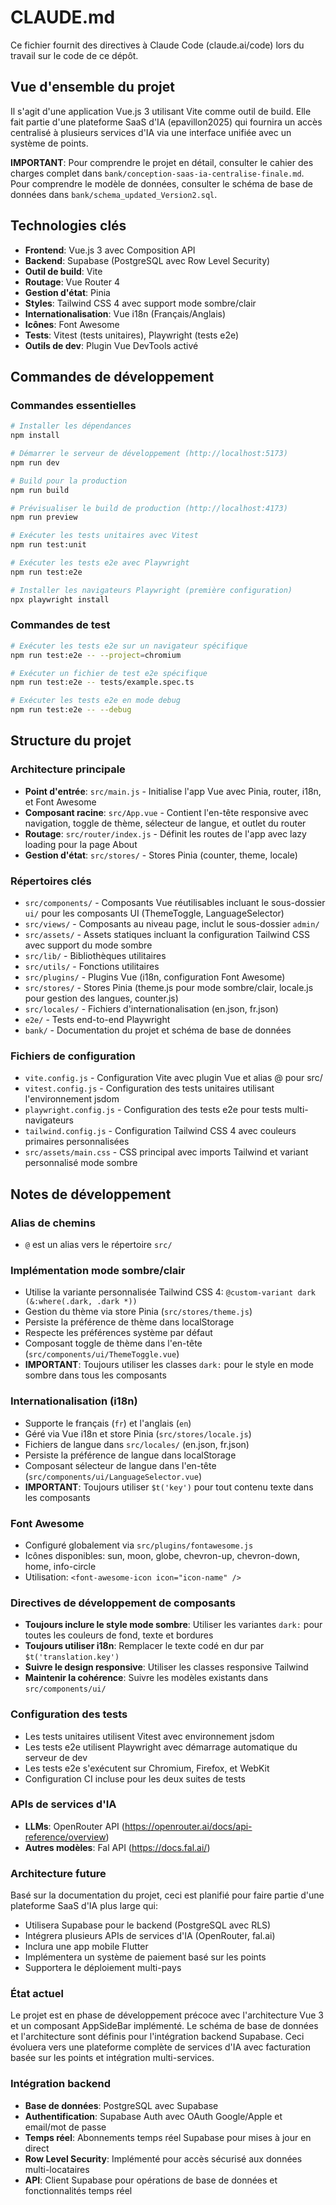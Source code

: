 # CLAUDE.md

Ce fichier fournit des directives à Claude Code (claude.ai/code) lors du travail sur le code de ce dépôt.

## Vue d'ensemble du projet

Il s'agit d'une application Vue.js 3 utilisant Vite comme outil de build. Elle fait partie d'une plateforme SaaS d'IA (epavillon2025) qui fournira un accès centralisé à plusieurs services d'IA via une interface unifiée avec un système de points.

**IMPORTANT**: Pour comprendre le projet en détail, consulter le cahier des charges complet dans `bank/conception-saas-ia-centralise-finale.md`. Pour comprendre le modèle de données, consulter le schéma de base de données dans `bank/schema_updated_Version2.sql`.

## Technologies clés

- **Frontend**: Vue.js 3 avec Composition API
- **Backend**: Supabase (PostgreSQL avec Row Level Security)
- **Outil de build**: Vite
- **Routage**: Vue Router 4 
- **Gestion d'état**: Pinia
- **Styles**: Tailwind CSS 4 avec support mode sombre/clair
- **Internationalisation**: Vue i18n (Français/Anglais)
- **Icônes**: Font Awesome
- **Tests**: Vitest (tests unitaires), Playwright (tests e2e)
- **Outils de dev**: Plugin Vue DevTools activé

## Commandes de développement

### Commandes essentielles
```bash
# Installer les dépendances
npm install

# Démarrer le serveur de développement (http://localhost:5173)
npm run dev

# Build pour la production
npm run build

# Prévisualiser le build de production (http://localhost:4173)
npm run preview

# Exécuter les tests unitaires avec Vitest
npm run test:unit

# Exécuter les tests e2e avec Playwright
npm run test:e2e

# Installer les navigateurs Playwright (première configuration)
npx playwright install
```

### Commandes de test
```bash
# Exécuter les tests e2e sur un navigateur spécifique
npm run test:e2e -- --project=chromium

# Exécuter un fichier de test e2e spécifique
npm run test:e2e -- tests/example.spec.ts

# Exécuter les tests e2e en mode debug
npm run test:e2e -- --debug
```

## Structure du projet

### Architecture principale
- **Point d'entrée**: `src/main.js` - Initialise l'app Vue avec Pinia, router, i18n, et Font Awesome
- **Composant racine**: `src/App.vue` - Contient l'en-tête responsive avec navigation, toggle de thème, sélecteur de langue, et outlet du router
- **Routage**: `src/router/index.js` - Définit les routes de l'app avec lazy loading pour la page About
- **Gestion d'état**: `src/stores/` - Stores Pinia (counter, theme, locale)

### Répertoires clés
- `src/components/` - Composants Vue réutilisables incluant le sous-dossier `ui/` pour les composants UI (ThemeToggle, LanguageSelector)
- `src/views/` - Composants au niveau page, inclut le sous-dossier `admin/`
- `src/assets/` - Assets statiques incluant la configuration Tailwind CSS avec support du mode sombre
- `src/lib/` - Bibliothèques utilitaires
- `src/utils/` - Fonctions utilitaires
- `src/plugins/` - Plugins Vue (i18n, configuration Font Awesome)
- `src/stores/` - Stores Pinia (theme.js pour mode sombre/clair, locale.js pour gestion des langues, counter.js)
- `src/locales/` - Fichiers d'internationalisation (en.json, fr.json)
- `e2e/` - Tests end-to-end Playwright
- `bank/` - Documentation du projet et schéma de base de données

### Fichiers de configuration
- `vite.config.js` - Configuration Vite avec plugin Vue et alias @ pour src/
- `vitest.config.js` - Configuration des tests unitaires utilisant l'environnement jsdom
- `playwright.config.js` - Configuration des tests e2e pour tests multi-navigateurs
- `tailwind.config.js` - Configuration Tailwind CSS 4 avec couleurs primaires personnalisées
- `src/assets/main.css` - CSS principal avec imports Tailwind et variant personnalisé mode sombre

## Notes de développement

### Alias de chemins
- `@` est un alias vers le répertoire `src/`

### Implémentation mode sombre/clair
- Utilise la variante personnalisée Tailwind CSS 4: `@custom-variant dark (&:where(.dark, .dark *))`
- Gestion du thème via store Pinia (`src/stores/theme.js`)
- Persiste la préférence de thème dans localStorage
- Respecte les préférences système par défaut
- Composant toggle de thème dans l'en-tête (`src/components/ui/ThemeToggle.vue`)
- **IMPORTANT**: Toujours utiliser les classes `dark:` pour le style en mode sombre dans tous les composants

### Internationalisation (i18n)
- Supporte le français (`fr`) et l'anglais (`en`) 
- Géré via Vue i18n et store Pinia (`src/stores/locale.js`)
- Fichiers de langue dans `src/locales/` (en.json, fr.json)
- Persiste la préférence de langue dans localStorage
- Composant sélecteur de langue dans l'en-tête (`src/components/ui/LanguageSelector.vue`)
- **IMPORTANT**: Toujours utiliser `$t('key')` pour tout contenu texte dans les composants

### Font Awesome
- Configuré globalement via `src/plugins/fontawesome.js`
- Icônes disponibles: sun, moon, globe, chevron-up, chevron-down, home, info-circle
- Utilisation: `<font-awesome-icon icon="icon-name" />`

### Directives de développement de composants
- **Toujours inclure le style mode sombre**: Utiliser les variantes `dark:` pour toutes les couleurs de fond, texte et bordures
- **Toujours utiliser i18n**: Remplacer le texte codé en dur par `$t('translation.key')`
- **Suivre le design responsive**: Utiliser les classes responsive Tailwind
- **Maintenir la cohérence**: Suivre les modèles existants dans `src/components/ui/`

### Configuration des tests
- Les tests unitaires utilisent Vitest avec environnement jsdom
- Les tests e2e utilisent Playwright avec démarrage automatique du serveur de dev
- Les tests e2e s'exécutent sur Chromium, Firefox, et WebKit
- Configuration CI incluse pour les deux suites de tests

### APIs de services d'IA
- **LLMs**: OpenRouter API (https://openrouter.ai/docs/api-reference/overview)
- **Autres modèles**: Fal API (https://docs.fal.ai/)

### Architecture future
Basé sur la documentation du projet, ceci est planifié pour faire partie d'une plateforme SaaS d'IA plus large qui:
- Utilisera Supabase pour le backend (PostgreSQL avec RLS)
- Intégrera plusieurs APIs de services d'IA (OpenRouter, fal.ai)
- Inclura une app mobile Flutter
- Implémentera un système de paiement basé sur les points
- Supportera le déploiement multi-pays

### État actuel
Le projet est en phase de développement précoce avec l'architecture Vue 3 et un composant AppSideBar implémenté. Le schéma de base de données et l'architecture sont définis pour l'intégration backend Supabase. Ceci évoluera vers une plateforme complète de services d'IA avec facturation basée sur les points et intégration multi-services.

### Intégration backend
- **Base de données**: PostgreSQL avec Supabase
- **Authentification**: Supabase Auth avec OAuth Google/Apple et email/mot de passe
- **Temps réel**: Abonnements temps réel Supabase pour mises à jour en direct
- **Row Level Security**: Implémenté pour accès sécurisé aux données multi-locataires
- **API**: Client Supabase pour opérations de base de données et fonctionnalités temps réel